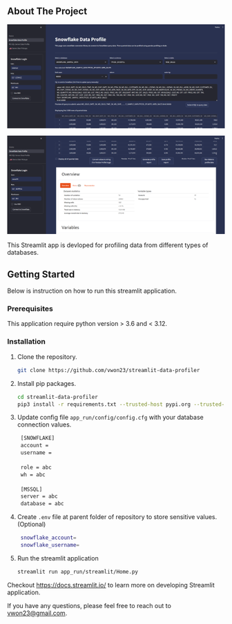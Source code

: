 <!-- ABOUT THE PROJECT -->
## About The Project

![Alt text](images/example.png)

![Alt text](images/example2.png)

This Streamlit app is devloped for profiling data from different types of databases.

<!-- GETTING STARTED -->
## Getting Started

Below is instruction on how to run this streamlit application.

### Prerequisites

This application require python version > 3.6 and < 3.12.

### Installation

1. Clone the repository.
   ```sh
   git clone https://github.com/vwon23/streamlit-data-profiler
   ```
2. Install pip packages.
   ```sh
   cd streamlit-data-profiler
   pip3 install -r requirements.txt --trusted-host pypi.org --trusted-host pypi.python.org --trusted-host files.pythonhosted.org
   ```
3. Update config file `app_run/config/config.cfg` with your database connection values.
   ```sh
    [SNOWFLAKE]
    account =
    username =

    role = abc
    wh = abc

    [MSSQL]
    server = abc
    database = abc
   ```
4. Create `.env` file at parent folder of repository to store sensitive values. (Optional)
   ```sh
    snowflake_account=
    snowflake_username=
   ```
5. Run the streamlit application
   ```sh
   streamlit run app_run/streamlit/Home.py
   ```

Checkout https://docs.streamlit.io/ to learn more on developing Streamlit application.

If you have any questions, please feel free to reach out to vwon23@gmail.com.